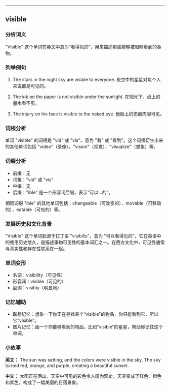 
---------------
## visible
### 分析词义
"Visible" 这个单词在英文中意为“看得见的”，用来描述那些能够被眼睛看到的事物。

### 列举例句
1. The stars in the night sky are visible to everyone.
   夜空中的星星对每个人来说都是可见的。

2. The ink on the paper is not visible under the sunlight.
   在阳光下，纸上的墨水看不见。

3. The injury on his face is visible to the naked eye.
   他脸上的伤痕肉眼可见。

### 词根分析
单词 "visible" 的词根是 "vid" 或 "vis"，意为 "看" 或 "看到"。这个词根衍生出来的其他单词包括 "video"（录像），"vision"（视觉），"visualize"（想象）等。

### 词缀分析
- 前缀：无
- 词根："vid" 或 "vis"
- 中缀：无
- 后缀："ible" 是一个形容词后缀，表示“可以...的”。

相同词缀 "ible" 的其他单词包括：changeable（可改变的），movable（可移动的），eatable（可吃的）等。

### 发展历史和文化背景
"Visible" 这个单词起源于拉丁语 "visibilis"，意为 "可以看得见的"。它在英语中的使用历史悠久，是描述事物可见性的基本词汇之一。在西方文化中，可见性通常与真实性和存在性联系在一起。

### 单词变形
- 名词：visibility（可见性）
- 形容词：visible（可见的）
- 副词：visibly（明显地）

### 记忆辅助
- 联想记忆：想象一下你正在寻找某个“visible”的物品，你只能看到它，所以它“visible”。
- 图片记忆：画一个你能够看到的物品，比如“visible”的星星，帮助你记住这个单词。

### 小故事
**英文：** The sun was setting, and the colors were visible in the sky. The sky turned red, orange, and purple, creating a beautiful sunset.

**中文：** 太阳正在落山，天空中可见的彩色令人叹为观止。天空变成了红色、橙色和紫色，构成了一幅美丽的日落景象。


